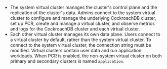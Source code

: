 - The system virtual cluster manages the cluster's control plane and the replication of the cluster's data. Admins connect to the system virtual cluster to configure and manage the underlying CockroachDB cluster, set up PCR, create and manage a virtual cluster, and observe metrics and logs for the CockroachDB cluster and each virtual cluster.
- Each other virtual cluster manages its own data plane. Users connect to a virtual cluster by default, rather than the system virtual cluster. To connect to the system virtual cluster, the connection string must be modified. Virtual clusters contain user data and run application workloads. When PCR is enabled, the non-system virtual cluster on both primary and secondary clusters is named `application`.
